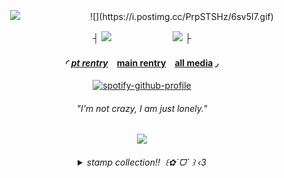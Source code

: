 <div align="center"> 

![](https://komarev.com/ghpvc/?username=RyebreadWins&color=304985&style=for-the-badge&label=stalkers:)　　　　　　　　![](https://i.postimg.cc/PrpSTSHz/6sv5l7.gif)

┤ ![](https://files.catbox.moe/gfiejx.webp)　　　　　　　![](https://files.catbox.moe/78v80p.webp) ├

#### ◜ [*pt rentry*](https://rentry.co/ptrye)　[main rentry](https://rentry.co/ryebreadwins)　[all media](https://rentry.co/dumbdick) ◞
[![spotify-github-profile](https://spotify-github-profile.kittinanx.com/api/view?uid=b5mgr4qsrbltzk8talaobdap8&cover_image=true&theme=natemoo-re&show_offline=false&background_color=121212&interchange=false&bar_color=2b3f54&bar_color_cover=true)](https://spotify-github-profile.kittinanx.com/api/view?uid=b5mgr4qsrbltzk8talaobdap8&redirect=true)

###### *"I'm not crazy, I am just lonely."*

![](https://i.postimg.cc/V6dtNB0m/IMG_2182.png)

<h6 align="center"><details>
<summary><em>stamp collection!!</em> ‎  ꒰✿ˊᗜˋ ꒱ ‹3</summary>
</br>

  ![](https://files.catbox.moe/9dz2tc.gif) ![](https://files.catbox.moe/tntuz6.gif) ![3](https://files.catbox.moe/jry53a.png) ![4](https://files.catbox.moe/xkmj24.gif) ![5](https://external-media.spacehey.net/media/s2rDc7o7d_SkG_PE4ESI0ZLScSTrTkAbxltxkcy0OEAI=/https://images-wixmp-ed30a86b8c4ca887773594c2.wixmp.com/f/41fd6f33-1b2c-42c1-be65-e8c7ff66a2ff/dg1486d-d40b5590-f99c-454a-960c-45dae0ebbc62.gif?token=eyJ0eXAiOiJKV1QiLCJhbGciOiJIUzI1NiJ9.eyJzdWIiOiJ1cm46YXBwOjdlMGQxODg5ODIyNjQzNzNhNWYwZDQxNWVhMGQyNmUwIiwiaXNzIjoidXJuOmFwcDo3ZTBkMTg4OTgyMjY0MzczYTVmMGQ0MTVlYTBkMjZlMCIsIm9iaiI6W1t7InBhdGgiOiJcL2ZcLzQxZmQ2ZjMzLTFiMmMtNDJjMS1iZTY1LWU4YzdmZjY2YTJmZlwvZGcxNDg2ZC1kNDBiNTU5MC1mOTljLTQ1NGEtOTYwYy00NWRhZTBlYmJjNjIuZ2lmIn1dXSwiYXVkIjpbInVybjpzZXJ2aWNlOmZpbGUuZG93bmxvYWQiXX0.tyDT45tMP6MFtXuxyVJk8G2Uoqq3YwcXkBTpbKT752I) ![6](https://files.catbox.moe/3w4oej.gif) ![7](https://images-wixmp-ed30a86b8c4ca887773594c2.wixmp.com/f/84cfb193-afe8-4e46-832b-30e2e0aa8ee5/d7jq3d6-574356f0-348b-49d0-b144-aa9b2169ede4.png?token=eyJ0eXAiOiJKV1QiLCJhbGciOiJIUzI1NiJ9.eyJzdWIiOiJ1cm46YXBwOjdlMGQxODg5ODIyNjQzNzNhNWYwZDQxNWVhMGQyNmUwIiwiaXNzIjoidXJuOmFwcDo3ZTBkMTg4OTgyMjY0MzczYTVmMGQ0MTVlYTBkMjZlMCIsIm9iaiI6W1t7InBhdGgiOiJcL2ZcLzg0Y2ZiMTkzLWFmZTgtNGU0Ni04MzJiLTMwZTJlMGFhOGVlNVwvZDdqcTNkNi01NzQzNTZmMC0zNDhiLTQ5ZDAtYjE0NC1hYTliMjE2OWVkZTQucG5nIn1dXSwiYXVkIjpbInVybjpzZXJ2aWNlOmZpbGUuZG93bmxvYWQiXX0.6lxUI0e0pgqvstr1o0P9lKND76si4QatZQvoLU1rKjo) ![8](https://images-wixmp-ed30a86b8c4ca887773594c2.wixmp.com/f/7dec2f29-ba78-42c3-86f7-68f06540e531/d69ys5l-5d7873ee-aefc-4954-b528-94b13fa88b30.gif?token=eyJ0eXAiOiJKV1QiLCJhbGciOiJIUzI1NiJ9.eyJzdWIiOiJ1cm46YXBwOjdlMGQxODg5ODIyNjQzNzNhNWYwZDQxNWVhMGQyNmUwIiwiaXNzIjoidXJuOmFwcDo3ZTBkMTg4OTgyMjY0MzczYTVmMGQ0MTVlYTBkMjZlMCIsIm9iaiI6W1t7InBhdGgiOiJcL2ZcLzdkZWMyZjI5LWJhNzgtNDJjMy04NmY3LTY4ZjA2NTQwZTUzMVwvZDY5eXM1bC01ZDc4NzNlZS1hZWZjLTQ5NTQtYjUyOC05NGIxM2ZhODhiMzAuZ2lmIn1dXSwiYXVkIjpbInVybjpzZXJ2aWNlOmZpbGUuZG93bmxvYWQiXX0.qjl-e9bCvpESZ-t-8AWMXGbp3upIIALK2JCtlE0MWg0) ![9](https://images-wixmp-ed30a86b8c4ca887773594c2.wixmp.com/f/ff821fa7-5b26-45ce-9ae8-f9c3b4d5b5e8/d9p48q0-af800182-9619-48e0-99b2-c25fd92c10e5.gif?token=eyJ0eXAiOiJKV1QiLCJhbGciOiJIUzI1NiJ9.eyJzdWIiOiJ1cm46YXBwOjdlMGQxODg5ODIyNjQzNzNhNWYwZDQxNWVhMGQyNmUwIiwiaXNzIjoidXJuOmFwcDo3ZTBkMTg4OTgyMjY0MzczYTVmMGQ0MTVlYTBkMjZlMCIsIm9iaiI6W1t7InBhdGgiOiJcL2ZcL2ZmODIxZmE3LTViMjYtNDVjZS05YWU4LWY5YzNiNGQ1YjVlOFwvZDlwNDhxMC1hZjgwMDE4Mi05NjE5LTQ4ZTAtOTliMi1jMjVmZDkyYzEwZTUuZ2lmIn1dXSwiYXVkIjpbInVybjpzZXJ2aWNlOmZpbGUuZG93bmxvYWQiXX0.jjzoBHTBiZwyvHJaaz34NmCeH9ZCDvINPxEgUhmKYw8) ![10](https://images-wixmp-ed30a86b8c4ca887773594c2.wixmp.com/f/a2fc0439-a975-42ea-902d-125f22251f86/d7kr7mf-6f1fec1f-0f53-4ca6-8d71-d079eaa0cce6.gif?token=eyJ0eXAiOiJKV1QiLCJhbGciOiJIUzI1NiJ9.eyJzdWIiOiJ1cm46YXBwOjdlMGQxODg5ODIyNjQzNzNhNWYwZDQxNWVhMGQyNmUwIiwiaXNzIjoidXJuOmFwcDo3ZTBkMTg4OTgyMjY0MzczYTVmMGQ0MTVlYTBkMjZlMCIsIm9iaiI6W1t7InBhdGgiOiJcL2ZcL2EyZmMwNDM5LWE5NzUtNDJlYS05MDJkLTEyNWYyMjI1MWY4NlwvZDdrcjdtZi02ZjFmZWMxZi0wZjUzLTRjYTYtOGQ3MS1kMDc5ZWFhMGNjZTYuZ2lmIn1dXSwiYXVkIjpbInVybjpzZXJ2aWNlOmZpbGUuZG93bmxvYWQiXX0.f6-F3-O_cdPqEoUrSyopZj-zt079_24i0jPEUtFa1rs) ![11](https://images-wixmp-ed30a86b8c4ca887773594c2.wixmp.com/f/1dc0073a-e985-4aa9-85d0-4152ebb4c7e4/dgw6ny7-a4dc1619-3a20-4ab0-8d78-0978e465dd12.gif?token=eyJ0eXAiOiJKV1QiLCJhbGciOiJIUzI1NiJ9.eyJzdWIiOiJ1cm46YXBwOjdlMGQxODg5ODIyNjQzNzNhNWYwZDQxNWVhMGQyNmUwIiwiaXNzIjoidXJuOmFwcDo3ZTBkMTg4OTgyMjY0MzczYTVmMGQ0MTVlYTBkMjZlMCIsIm9iaiI6W1t7InBhdGgiOiJcL2ZcLzFkYzAwNzNhLWU5ODUtNGFhOS04NWQwLTQxNTJlYmI0YzdlNFwvZGd3Nm55Ny1hNGRjMTYxOS0zYTIwLTRhYjAtOGQ3OC0wOTc4ZTQ2NWRkMTIuZ2lmIn1dXSwiYXVkIjpbInVybjpzZXJ2aWNlOmZpbGUuZG93bmxvYWQiXX0.6eJ1kInN2S8OFH4PQFrmVe5s8DlW5Cv3qr8Il72OE_4) ![12](https://images-wixmp-ed30a86b8c4ca887773594c2.wixmp.com/f/c383e453-15e6-4294-9fed-476c9445f51b/d8t4iu1-4181bbd8-20d5-4214-af57-f2d5487e1ec5.gif?token=eyJ0eXAiOiJKV1QiLCJhbGciOiJIUzI1NiJ9.eyJzdWIiOiJ1cm46YXBwOjdlMGQxODg5ODIyNjQzNzNhNWYwZDQxNWVhMGQyNmUwIiwiaXNzIjoidXJuOmFwcDo3ZTBkMTg4OTgyMjY0MzczYTVmMGQ0MTVlYTBkMjZlMCIsIm9iaiI6W1t7InBhdGgiOiJcL2ZcL2MzODNlNDUzLTE1ZTYtNDI5NC05ZmVkLTQ3NmM5NDQ1ZjUxYlwvZDh0NGl1MS00MTgxYmJkOC0yMGQ1LTQyMTQtYWY1Ny1mMmQ1NDg3ZTFlYzUuZ2lmIn1dXSwiYXVkIjpbInVybjpzZXJ2aWNlOmZpbGUuZG93bmxvYWQiXX0.ZSY6L6zpFzNdkUiZI_AXvJ7FVvP3uPOEnKKoLmMMYvI) ![13](https://images-wixmp-ed30a86b8c4ca887773594c2.wixmp.com/f/c383e453-15e6-4294-9fed-476c9445f51b/d8taz9a-bd18f61d-cb44-40c9-9017-85ab6b7bfc4e.gif?token=eyJ0eXAiOiJKV1QiLCJhbGciOiJIUzI1NiJ9.eyJzdWIiOiJ1cm46YXBwOjdlMGQxODg5ODIyNjQzNzNhNWYwZDQxNWVhMGQyNmUwIiwiaXNzIjoidXJuOmFwcDo3ZTBkMTg4OTgyMjY0MzczYTVmMGQ0MTVlYTBkMjZlMCIsIm9iaiI6W1t7InBhdGgiOiJcL2ZcL2MzODNlNDUzLTE1ZTYtNDI5NC05ZmVkLTQ3NmM5NDQ1ZjUxYlwvZDh0YXo5YS1iZDE4ZjYxZC1jYjQ0LTQwYzktOTAxNy04NWFiNmI3YmZjNGUuZ2lmIn1dXSwiYXVkIjpbInVybjpzZXJ2aWNlOmZpbGUuZG93bmxvYWQiXX0.LJjAH-b5I8Trj3kPhv09zxP4TPNqXpYTDYB5nFb1X9I) ![14](https://images-wixmp-ed30a86b8c4ca887773594c2.wixmp.com/f/83eb824d-73d2-483b-b1ce-c27d409125ee/d7m5ko7-5d5b87cd-4321-4c4f-9dbd-5a0b209f999f.gif?token=eyJ0eXAiOiJKV1QiLCJhbGciOiJIUzI1NiJ9.eyJzdWIiOiJ1cm46YXBwOjdlMGQxODg5ODIyNjQzNzNhNWYwZDQxNWVhMGQyNmUwIiwiaXNzIjoidXJuOmFwcDo3ZTBkMTg4OTgyMjY0MzczYTVmMGQ0MTVlYTBkMjZlMCIsIm9iaiI6W1t7InBhdGgiOiJcL2ZcLzgzZWI4MjRkLTczZDItNDgzYi1iMWNlLWMyN2Q0MDkxMjVlZVwvZDdtNWtvNy01ZDViODdjZC00MzIxLTRjNGYtOWRiZC01YTBiMjA5Zjk5OWYuZ2lmIn1dXSwiYXVkIjpbInVybjpzZXJ2aWNlOmZpbGUuZG93bmxvYWQiXX0.sTfHELFbQUmLjkqJNHwOyncPPXFWmP7Z9tNNia3p2dA) ![15](https://images-wixmp-ed30a86b8c4ca887773594c2.wixmp.com/f/1dc0073a-e985-4aa9-85d0-4152ebb4c7e4/dgwx784-c6b56ccb-8f99-4746-9ae5-c2238a169bae.gif?token=eyJ0eXAiOiJKV1QiLCJhbGciOiJIUzI1NiJ9.eyJzdWIiOiJ1cm46YXBwOjdlMGQxODg5ODIyNjQzNzNhNWYwZDQxNWVhMGQyNmUwIiwiaXNzIjoidXJuOmFwcDo3ZTBkMTg4OTgyMjY0MzczYTVmMGQ0MTVlYTBkMjZlMCIsIm9iaiI6W1t7InBhdGgiOiJcL2ZcLzFkYzAwNzNhLWU5ODUtNGFhOS04NWQwLTQxNTJlYmI0YzdlNFwvZGd3eDc4NC1jNmI1NmNjYi04Zjk5LTQ3NDYtOWFlNS1jMjIzOGExNjliYWUuZ2lmIn1dXSwiYXVkIjpbInVybjpzZXJ2aWNlOmZpbGUuZG93bmxvYWQiXX0.JPR9AurNVC1Fe4LdLTNjAqH0oKhJGeLcTjI8FrhFXow) ![16](https://images-wixmp-ed30a86b8c4ca887773594c2.wixmp.com/f/29520306-18df-4d10-ba4e-10ff2e976e3b/d7lez7a-e4fe5c65-4ee4-436f-a09b-b8f2dbcf1e2d.png?token=eyJ0eXAiOiJKV1QiLCJhbGciOiJIUzI1NiJ9.eyJzdWIiOiJ1cm46YXBwOjdlMGQxODg5ODIyNjQzNzNhNWYwZDQxNWVhMGQyNmUwIiwiaXNzIjoidXJuOmFwcDo3ZTBkMTg4OTgyMjY0MzczYTVmMGQ0MTVlYTBkMjZlMCIsIm9iaiI6W1t7InBhdGgiOiJcL2ZcLzI5NTIwMzA2LTE4ZGYtNGQxMC1iYTRlLTEwZmYyZTk3NmUzYlwvZDdsZXo3YS1lNGZlNWM2NS00ZWU0LTQzNmYtYTA5Yi1iOGYyZGJjZjFlMmQucG5nIn1dXSwiYXVkIjpbInVybjpzZXJ2aWNlOmZpbGUuZG93bmxvYWQiXX0.rPof_uA3kQr76cAZ447BRNu4-32UHZp4RseOZxpmEvM) ![17](https://images-wixmp-ed30a86b8c4ca887773594c2.wixmp.com/f/83eb824d-73d2-483b-b1ce-c27d409125ee/d7m5l08-ea4697dc-ef57-4b5b-8fe8-9ed796d16fa8.png/v1/fill/w_99,h_56,q_80,strp/hannibal_by_clio_mokona_d7m5l08-fullview.jpg?token=eyJ0eXAiOiJKV1QiLCJhbGciOiJIUzI1NiJ9.eyJzdWIiOiJ1cm46YXBwOjdlMGQxODg5ODIyNjQzNzNhNWYwZDQxNWVhMGQyNmUwIiwiaXNzIjoidXJuOmFwcDo3ZTBkMTg4OTgyMjY0MzczYTVmMGQ0MTVlYTBkMjZlMCIsIm9iaiI6W1t7ImhlaWdodCI6Ijw9NTYiLCJwYXRoIjoiXC9mXC84M2ViODI0ZC03M2QyLTQ4M2ItYjFjZS1jMjdkNDA5MTI1ZWVcL2Q3bTVsMDgtZWE0Njk3ZGMtZWY1Ny00YjViLThmZTgtOWVkNzk2ZDE2ZmE4LnBuZyIsIndpZHRoIjoiPD05OSJ9XV0sImF1ZCI6WyJ1cm46c2VydmljZTppbWFnZS5vcGVyYXRpb25zIl19.hJWpbnr-pmhxlJqWNIVD-s6Pa9SwtIJLNkGfFY0uWnE) ![18](https://images-wixmp-ed30a86b8c4ca887773594c2.wixmp.com/f/125a9ff8-5357-4e28-b692-83cb8e3bf7ee/d1goiao-317f8e0d-8bba-433a-8a7a-bba984727943.jpg/v1/fill/w_99,h_56,q_75,strp/cannibal_corpse_stamp_by_sallygauge_d1goiao-fullview.jpg?token=eyJ0eXAiOiJKV1QiLCJhbGciOiJIUzI1NiJ9.eyJzdWIiOiJ1cm46YXBwOjdlMGQxODg5ODIyNjQzNzNhNWYwZDQxNWVhMGQyNmUwIiwiaXNzIjoidXJuOmFwcDo3ZTBkMTg4OTgyMjY0MzczYTVmMGQ0MTVlYTBkMjZlMCIsIm9iaiI6W1t7ImhlaWdodCI6Ijw9NTYiLCJwYXRoIjoiXC9mXC8xMjVhOWZmOC01MzU3LTRlMjgtYjY5Mi04M2NiOGUzYmY3ZWVcL2QxZ29pYW8tMzE3ZjhlMGQtOGJiYS00MzNhLThhN2EtYmJhOTg0NzI3OTQzLmpwZyIsIndpZHRoIjoiPD05OSJ9XV0sImF1ZCI6WyJ1cm46c2VydmljZTppbWFnZS5vcGVyYXRpb25zIl19._ss-fcGhbSXnjJ4y2Da1K0AioVqXNkIp9zk9Yp-Ty-I) ![19](https://images-wixmp-ed30a86b8c4ca887773594c2.wixmp.com/f/81184bf8-037f-4362-9cda-0c62c2d27c95/dbzth43-e7e569fe-84df-41fd-ba0e-eeab0b52db5e.gif?token=eyJ0eXAiOiJKV1QiLCJhbGciOiJIUzI1NiJ9.eyJzdWIiOiJ1cm46YXBwOjdlMGQxODg5ODIyNjQzNzNhNWYwZDQxNWVhMGQyNmUwIiwiaXNzIjoidXJuOmFwcDo3ZTBkMTg4OTgyMjY0MzczYTVmMGQ0MTVlYTBkMjZlMCIsIm9iaiI6W1t7InBhdGgiOiJcL2ZcLzgxMTg0YmY4LTAzN2YtNDM2Mi05Y2RhLTBjNjJjMmQyN2M5NVwvZGJ6dGg0My1lN2U1NjlmZS04NGRmLTQxZmQtYmEwZS1lZWFiMGI1MmRiNWUuZ2lmIn1dXSwiYXVkIjpbInVybjpzZXJ2aWNlOmZpbGUuZG93bmxvYWQiXX0.gYI4boGiCqcpO6CuyHiKTd_vY95-Sn70rimWchMlEh4) ![20](https://images-wixmp-ed30a86b8c4ca887773594c2.wixmp.com/f/1dc0073a-e985-4aa9-85d0-4152ebb4c7e4/dgwwsg2-13aef09f-10e5-483e-a5b2-9b8ec036a3b1.gif?token=eyJ0eXAiOiJKV1QiLCJhbGciOiJIUzI1NiJ9.eyJzdWIiOiJ1cm46YXBwOjdlMGQxODg5ODIyNjQzNzNhNWYwZDQxNWVhMGQyNmUwIiwiaXNzIjoidXJuOmFwcDo3ZTBkMTg4OTgyMjY0MzczYTVmMGQ0MTVlYTBkMjZlMCIsIm9iaiI6W1t7InBhdGgiOiJcL2ZcLzFkYzAwNzNhLWU5ODUtNGFhOS04NWQwLTQxNTJlYmI0YzdlNFwvZGd3d3NnMi0xM2FlZjA5Zi0xMGU1LTQ4M2UtYTViMi05YjhlYzAzNmEzYjEuZ2lmIn1dXSwiYXVkIjpbInVybjpzZXJ2aWNlOmZpbGUuZG93bmxvYWQiXX0.bdhc_q51Z8Omnx0QWxPv7PgqkkRg9Fa0MlTQF3hPPhM) ![21](https://images-wixmp-ed30a86b8c4ca887773594c2.wixmp.com/f/83eb824d-73d2-483b-b1ce-c27d409125ee/d7m5kau-74c966a8-d658-4984-8d29-8c1562d1fb74.gif?token=eyJ0eXAiOiJKV1QiLCJhbGciOiJIUzI1NiJ9.eyJzdWIiOiJ1cm46YXBwOjdlMGQxODg5ODIyNjQzNzNhNWYwZDQxNWVhMGQyNmUwIiwiaXNzIjoidXJuOmFwcDo3ZTBkMTg4OTgyMjY0MzczYTVmMGQ0MTVlYTBkMjZlMCIsIm9iaiI6W1t7InBhdGgiOiJcL2ZcLzgzZWI4MjRkLTczZDItNDgzYi1iMWNlLWMyN2Q0MDkxMjVlZVwvZDdtNWthdS03NGM5NjZhOC1kNjU4LTQ5ODQtOGQyOS04YzE1NjJkMWZiNzQuZ2lmIn1dXSwiYXVkIjpbInVybjpzZXJ2aWNlOmZpbGUuZG93bmxvYWQiXX0.U4hoGqEux00O_lsKDToS-izfaCDA4VpimAUNGspKlZU) ![22](https://images-wixmp-ed30a86b8c4ca887773594c2.wixmp.com/f/81184bf8-037f-4362-9cda-0c62c2d27c95/dbzthif-2f49b718-5c86-4ff4-ac64-1949ff9d5143.gif?token=eyJ0eXAiOiJKV1QiLCJhbGciOiJIUzI1NiJ9.eyJzdWIiOiJ1cm46YXBwOjdlMGQxODg5ODIyNjQzNzNhNWYwZDQxNWVhMGQyNmUwIiwiaXNzIjoidXJuOmFwcDo3ZTBkMTg4OTgyMjY0MzczYTVmMGQ0MTVlYTBkMjZlMCIsIm9iaiI6W1t7InBhdGgiOiJcL2ZcLzgxMTg0YmY4LTAzN2YtNDM2Mi05Y2RhLTBjNjJjMmQyN2M5NVwvZGJ6dGhpZi0yZjQ5YjcxOC01Yzg2LTRmZjQtYWM2NC0xOTQ5ZmY5ZDUxNDMuZ2lmIn1dXSwiYXVkIjpbInVybjpzZXJ2aWNlOmZpbGUuZG93bmxvYWQiXX0.PSn1HZTtY_xwyUmi4Pd6MWQrgKZ-CHE5btncwyaq0SA) ![23](https://images-wixmp-ed30a86b8c4ca887773594c2.wixmp.com/f/e012bbe8-c872-408c-82c9-e5cf31a289fc/dagov2y-73eb8920-433b-46e1-bf86-8910a57ed234.png?token=eyJ0eXAiOiJKV1QiLCJhbGciOiJIUzI1NiJ9.eyJzdWIiOiJ1cm46YXBwOjdlMGQxODg5ODIyNjQzNzNhNWYwZDQxNWVhMGQyNmUwIiwiaXNzIjoidXJuOmFwcDo3ZTBkMTg4OTgyMjY0MzczYTVmMGQ0MTVlYTBkMjZlMCIsIm9iaiI6W1t7InBhdGgiOiJcL2ZcL2UwMTJiYmU4LWM4NzItNDA4Yy04MmM5LWU1Y2YzMWEyODlmY1wvZGFnb3YyeS03M2ViODkyMC00MzNiLTQ2ZTEtYmY4Ni04OTEwYTU3ZWQyMzQucG5nIn1dXSwiYXVkIjpbInVybjpzZXJ2aWNlOmZpbGUuZG93bmxvYWQiXX0.p81epQJUbeLL0_CvMYrEV6pxBdF_Xr_rBeqEFhYzi_4) ![24](https://images-wixmp-ed30a86b8c4ca887773594c2.wixmp.com/f/21b4d20b-8b8c-4b94-b664-4b7fcc9ac2ee/d1r6n7z-d40253d4-aab7-4c94-8094-f752c3dc49b2.png/v1/fill/w_92,h_58,q_80,strp/mads_mikkelsen_stamp_ii_by_raephen_d1r6n7z-fullview.jpg?token=eyJ0eXAiOiJKV1QiLCJhbGciOiJIUzI1NiJ9.eyJzdWIiOiJ1cm46YXBwOjdlMGQxODg5ODIyNjQzNzNhNWYwZDQxNWVhMGQyNmUwIiwiaXNzIjoidXJuOmFwcDo3ZTBkMTg4OTgyMjY0MzczYTVmMGQ0MTVlYTBkMjZlMCIsIm9iaiI6W1t7ImhlaWdodCI6Ijw9NTgiLCJwYXRoIjoiXC9mXC8yMWI0ZDIwYi04YjhjLTRiOTQtYjY2NC00YjdmY2M5YWMyZWVcL2QxcjZuN3otZDQwMjUzZDQtYWFiNy00Yzk0LTgwOTQtZjc1MmMzZGM0OWIyLnBuZyIsIndpZHRoIjoiPD05MiJ9XV0sImF1ZCI6WyJ1cm46c2VydmljZTppbWFnZS5vcGVyYXRpb25zIl19.tRGzgCmsmI_DODBKeojYFdCPE0RyB9BNbznYJpgwne4) ![25](https://images-wixmp-ed30a86b8c4ca887773594c2.wixmp.com/f/c1783d37-221d-43d5-b1bf-2f7587201823/damau17-b908baac-c35e-49a6-980a-a548a21b2958.png?token=eyJ0eXAiOiJKV1QiLCJhbGciOiJIUzI1NiJ9.eyJzdWIiOiJ1cm46YXBwOjdlMGQxODg5ODIyNjQzNzNhNWYwZDQxNWVhMGQyNmUwIiwiaXNzIjoidXJuOmFwcDo3ZTBkMTg4OTgyMjY0MzczYTVmMGQ0MTVlYTBkMjZlMCIsIm9iaiI6W1t7InBhdGgiOiJcL2ZcL2MxNzgzZDM3LTIyMWQtNDNkNS1iMWJmLTJmNzU4NzIwMTgyM1wvZGFtYXUxNy1iOTA4YmFhYy1jMzVlLTQ5YTYtOTgwYS1hNTQ4YTIxYjI5NTgucG5nIn1dXSwiYXVkIjpbInVybjpzZXJ2aWNlOmZpbGUuZG93bmxvYWQiXX0.5azUHdRKoinBeHkSxNtdpN7KCCtypm6N1b5sHsONtYA) ![26](https://files.catbox.moe/3fmkh0.gif) ![27](https://images-wixmp-ed30a86b8c4ca887773594c2.wixmp.com/f/c1783d37-221d-43d5-b1bf-2f7587201823/damarjt-3ed4cc94-8679-4856-9201-89c6c37de3ae.gif?token=eyJ0eXAiOiJKV1QiLCJhbGciOiJIUzI1NiJ9.eyJzdWIiOiJ1cm46YXBwOjdlMGQxODg5ODIyNjQzNzNhNWYwZDQxNWVhMGQyNmUwIiwiaXNzIjoidXJuOmFwcDo3ZTBkMTg4OTgyMjY0MzczYTVmMGQ0MTVlYTBkMjZlMCIsIm9iaiI6W1t7InBhdGgiOiJcL2ZcL2MxNzgzZDM3LTIyMWQtNDNkNS1iMWJmLTJmNzU4NzIwMTgyM1wvZGFtYXJqdC0zZWQ0Y2M5NC04Njc5LTQ4NTYtOTIwMS04OWM2YzM3ZGUzYWUuZ2lmIn1dXSwiYXVkIjpbInVybjpzZXJ2aWNlOmZpbGUuZG93bmxvYWQiXX0.6u0aOLm80jBgNJpIYkSjLiSsIGg8WL37LI8uLn7LA9s) ![28](https://files.catbox.moe/mvf1ww.webp) ![29](https://files.catbox.moe/wroxy5.webp) ![30](https://files.catbox.moe/8wrd7m.webp) ![31](https://files.catbox.moe/ddkba5.png) ![32](https://files.catbox.moe/aft1js.png) ![33](https://64.media.tumblr.com/c27a871bbb2f222a3ce5249eacaebe4a/b3d83bbf44993478-7a/s100x200/21616f41e54eddb382722c454c47e2ffad25b783.jpg) ![34](https://64.media.tumblr.com/21eb79811e05ea11796d80e8b6079aa8/68aa877d24820849-67/s100x200/47dcfd5248552f582ca32178fa7ad90183088bd5.pnj) ![35](https://64.media.tumblr.com/e5db0906dd397ac2d7f1c7c9cfed0c6f/01cd7aee8bc9d3ce-51/s100x200/8cb1857828d8320ee91eb770f2cc754bb2bd6cf3.pnj) ![36](https://64.media.tumblr.com/3b34548e10ba7a9ab1e955df30eeaae7/473928ea48888009-c9/s100x200/ec3665eb91f0a12bd0f7046744701e18d70418b4.gifv) ![37](https://i.postimg.cc/CM26d73V/yy07hw.png) ![38](https://i.postimg.cc/B6KNFf99/lcbcgx.png) ![39](https://i.postimg.cc/0jY24jmk/og7058.png) ![40](https://i.postimg.cc/mZYLBczR/q4d8zm.png) ![41](https://i.postimg.cc/9F2f7P5r/zmdeku.png%20) ![42](https://i.postimg.cc/TPdNS3LR/16ge9z.gif) ![43](https://i.postimg.cc/1RkCSHn7/2ag31a.png) ![44](https://i.postimg.cc/V6MtWjf5/ntbhf5.gif) ![45](https://i.postimg.cc/MHMFD3cV/0wfs1t.gif) ![46](https://i.postimg.cc/yNjtYZ4g/j1c5xh.gif) ![47](https://i.postimg.cc/Dy49d0sH/miy9ix.gif) ![48](https://i.postimg.cc/KjpmKH6T/zpq2pq.gif) ![49](https://i.postimg.cc/Zq0YmZXS/59jpz5.png) ![50](https://i.postimg.cc/CxyNyL23/9y729x.png) ![51](https://i.postimg.cc/rmgnMX4S/n24ul9.gif) ![52](https://i.postimg.cc/rwm8kMt9/ogym5i.png) ![53](https://i.postimg.cc/nrjv56GV/ruhjfk.png) ![54](https://i.postimg.cc/y81ZLV0X/g5u1co.gif) ![55](https://i.postimg.cc/6Qt3czR7/mo4k97.png) ![56](https://i.postimg.cc/T2VT7ndg/jhgw6z.png) ![57](https://64.media.tumblr.com/e6f5ca24ffc671b5de5bd3c8fe09dc4a/5e153a2eea9d81a3-1a/s100x200/a78d9a4788f8e3d2676707ba4be753f8d41a9da1.gifv) ![58](https://64.media.tumblr.com/94499407071b6a6cfdae0e266ef1ce1b/d48a94161a61dbe8-cd/s100x200/e01870c4a1777c91ce3d2e49f1126a9366e0e4b3.gifv) ![59](https://64.media.tumblr.com/ccb13f6037814845364edbbac0c30452/5e153a2eea9d81a3-23/s100x200/270bde3e1aa2873d0a2c9d87248f659060635a5a.gifv) ![60](https://images-wixmp-ed30a86b8c4ca887773594c2.wixmp.com/f/4e6c19b7-be28-4653-891a-ccab45a9b063/der5kwn-00c4b61f-9968-44c8-bf53-a2a63b9dca85.png/v1/fill/w_99,h_56,strp/almond_cookie_stamp_by_megumar_der5kwn-fullview.png?token=eyJ0eXAiOiJKV1QiLCJhbGciOiJIUzI1NiJ9.eyJzdWIiOiJ1cm46YXBwOjdlMGQxODg5ODIyNjQzNzNhNWYwZDQxNWVhMGQyNmUwIiwiaXNzIjoidXJuOmFwcDo3ZTBkMTg4OTgyMjY0MzczYTVmMGQ0MTVlYTBkMjZlMCIsIm9iaiI6W1t7ImhlaWdodCI6Ijw9NTYiLCJwYXRoIjoiXC9mXC80ZTZjMTliNy1iZTI4LTQ2NTMtODkxYS1jY2FiNDVhOWIwNjNcL2RlcjVrd24tMDBjNGI2MWYtOTk2OC00NGM4LWJmNTMtYTJhNjNiOWRjYTg1LnBuZyIsIndpZHRoIjoiPD05OSJ9XV0sImF1ZCI6WyJ1cm46c2VydmljZTppbWFnZS5vcGVyYXRpb25zIl19.gPiMn_AAxBNt_rTkZsUeInCB_l_-lkPANuRlkD7ccws) ![61](https://images-wixmp-ed30a86b8c4ca887773594c2.wixmp.com/f/51fec90a-4595-4a16-bd0d-56c713d52c1f/d4utd5b-49b9ae7d-8451-488a-8bec-05b484d94ea2.gif?token=eyJ0eXAiOiJKV1QiLCJhbGciOiJIUzI1NiJ9.eyJzdWIiOiJ1cm46YXBwOjdlMGQxODg5ODIyNjQzNzNhNWYwZDQxNWVhMGQyNmUwIiwiaXNzIjoidXJuOmFwcDo3ZTBkMTg4OTgyMjY0MzczYTVmMGQ0MTVlYTBkMjZlMCIsIm9iaiI6W1t7InBhdGgiOiJcL2ZcLzUxZmVjOTBhLTQ1OTUtNGExNi1iZDBkLTU2YzcxM2Q1MmMxZlwvZDR1dGQ1Yi00OWI5YWU3ZC04NDUxLTQ4OGEtOGJlYy0wNWI0ODRkOTRlYTIuZ2lmIn1dXSwiYXVkIjpbInVybjpzZXJ2aWNlOmZpbGUuZG93bmxvYWQiXX0.LOVj1poc60fuIHvltBDre1C4LEkX9HrlY-hpzcjUZFc) ![62](https://images-wixmp-ed30a86b8c4ca887773594c2.wixmp.com/f/3549612f-88b0-421c-9534-b621449ab9f3/d1tvsbe-9e134696-d922-4aa2-8090-bf3f87099c79.gif?token=eyJ0eXAiOiJKV1QiLCJhbGciOiJIUzI1NiJ9.eyJzdWIiOiJ1cm46YXBwOjdlMGQxODg5ODIyNjQzNzNhNWYwZDQxNWVhMGQyNmUwIiwiaXNzIjoidXJuOmFwcDo3ZTBkMTg4OTgyMjY0MzczYTVmMGQ0MTVlYTBkMjZlMCIsIm9iaiI6W1t7InBhdGgiOiJcL2ZcLzM1NDk2MTJmLTg4YjAtNDIxYy05NTM0LWI2MjE0NDlhYjlmM1wvZDF0dnNiZS05ZTEzNDY5Ni1kOTIyLTRhYTItODA5MC1iZjNmODcwOTljNzkuZ2lmIn1dXSwiYXVkIjpbInVybjpzZXJ2aWNlOmZpbGUuZG93bmxvYWQiXX0.3wfSGWLEUf0vWgZCgYD_D8Yn0QVj-SPOSXlD7OkOWAM) ![63](https://images-wixmp-ed30a86b8c4ca887773594c2.wixmp.com/f/5b5712f7-803b-4b98-ba97-749f1a107087/da7awr0-3dd422a7-f15c-4310-a61a-a26b4c813637.gif?token=eyJ0eXAiOiJKV1QiLCJhbGciOiJIUzI1NiJ9.eyJzdWIiOiJ1cm46YXBwOjdlMGQxODg5ODIyNjQzNzNhNWYwZDQxNWVhMGQyNmUwIiwiaXNzIjoidXJuOmFwcDo3ZTBkMTg4OTgyMjY0MzczYTVmMGQ0MTVlYTBkMjZlMCIsIm9iaiI6W1t7InBhdGgiOiJcL2ZcLzViNTcxMmY3LTgwM2ItNGI5OC1iYTk3LTc0OWYxYTEwNzA4N1wvZGE3YXdyMC0zZGQ0MjJhNy1mMTVjLTQzMTAtYTYxYS1hMjZiNGM4MTM2MzcuZ2lmIn1dXSwiYXVkIjpbInVybjpzZXJ2aWNlOmZpbGUuZG93bmxvYWQiXX0.oi8wiy5GlfDJ0Z_MmR5VD0vyejYmxSeU5G4STUyRTGM) ![64](https://images-wixmp-ed30a86b8c4ca887773594c2.wixmp.com/f/43e264c5-74fa-4225-8eb3-97077cfa02f8/d1mvjhq-f239c66b-2f8f-4076-bd32-e10ba4d91a47.jpg/v1/fill/w_99,h_56,q_75,strp/music_stamp_by_gangstermuffin_d1mvjhq-fullview.jpg?token=eyJ0eXAiOiJKV1QiLCJhbGciOiJIUzI1NiJ9.eyJzdWIiOiJ1cm46YXBwOjdlMGQxODg5ODIyNjQzNzNhNWYwZDQxNWVhMGQyNmUwIiwiaXNzIjoidXJuOmFwcDo3ZTBkMTg4OTgyMjY0MzczYTVmMGQ0MTVlYTBkMjZlMCIsIm9iaiI6W1t7ImhlaWdodCI6Ijw9NTYiLCJwYXRoIjoiXC9mXC80M2UyNjRjNS03NGZhLTQyMjUtOGViMy05NzA3N2NmYTAyZjhcL2QxbXZqaHEtZjIzOWM2NmItMmY4Zi00MDc2LWJkMzItZTEwYmE0ZDkxYTQ3LmpwZyIsIndpZHRoIjoiPD05OSJ9XV0sImF1ZCI6WyJ1cm46c2VydmljZTppbWFnZS5vcGVyYXRpb25zIl19.LFRZcSjxi0C5VWs7EKM2zyGUnU5f9BSgOTLc1ile1jg) ![65](https://i.imgur.com/G8SQopa.gif) ![66](https://i.imgur.com/uFxvhn8.gif) ![67](https://i.imgur.com/SoAfof5.gif) ![68](https://wilardo.crd.co/assets/images/gallery16/aa2ea780.png?v=d19c95ca) ![69](https://64.media.tumblr.com/b3652befa10bab8603bd749069e9e3ed/tumblr_pc5eygFpKd1xyc4g9o1_100.jpg) ![70](https://64.media.tumblr.com/120b812cbd7120b9a3099257b5e80324/7f879fb7a6e85ba3-e3/s100x200/d44eba377737dbf1eaeefd89c61a57cbc57ce009.gifv) ![71](https://supplies.ju.mp/assets/images/gallery09/1897d8ee.png?v=9163b103) ![](https://64.media.tumblr.com/dba8497e10902e05ec601f8b84610c52/58937edb8f512a81-0e/s250x400/2ac2d1d6852f5fbfc71ecb171f07e3df590409ae.gifv) ![72](https://64.media.tumblr.com/f38d317fffb3c875695bf5d71c08f161/58937edb8f512a81-53/s100x200/31bd593b256d868c3e93b5183dbcf86f51f85790.gifv) ![73](https://pix.crd.co/assets/images/gallery13/c6bf206c.png?v=95dd3781) ![74](https://pix.crd.co/assets/images/gallery13/b66d7251.gif?v=95dd3781) ![75](https://pix.crd.co/assets/images/gallery14/6fbcfbc2.png?v=95dd3781) ![76](https://pix.crd.co/assets/images/gallery14/0f559bac.png?v=95dd3781) ![77](https://64.media.tumblr.com/64afa879df901228257f5f27d3869b6c/391d4903c796ce61-67/s250x250_c1/98f9173954eafd634828c370669aa1313c93c68a.gifv) ![78](https://i.postimg.cc/HWNMgJgq/tumblr-136025ea51fd1a021a501fd2dade35ab-b8070b00-100.png) ![79](https://i.postimg.cc/bvLGFrgF/tumblr-c40b998cba6be230b35b9aa6f8f27c13-f706189c-100.png) ![80](https://64.media.tumblr.com/e847d166716aa12b9b1efc00883341d2/91bb6b623c07e82c-9e/s100x200/fea9a0d2c3da8bc840b5556cb6909f93158431ce.jpg) ![81](https://64.media.tumblr.com/9f54064d98e2664b811612a1b05c7640/8e9d30a410d87d54-8b/s100x200/374dfcb9dc709dcf2482f49925e0668cf7882b06.pnj) ![82](https://64.media.tumblr.com/6ebbd0de24acc8c346c28a2c81189f2a/814c37176a513030-da/s100x200/6810ef88bd8ccf4f4deef6cb4c99e96208b961bf.pnj) ![83](https://64.media.tumblr.com/4b3274bae24ad6c6a5cc48032a9b64d8/64fd72d872061a87-76/s250x400/0a1bc783e93b4b75e178b385a674f9e2d3ce6335.gifv) ![84](https://64.media.tumblr.com/760e036ecebe486b7a0bee9560b8bc17/1b8381f969116a1e-22/s100x200/beccdb25e11384b407289382a9192facaf564c15.gifv) ![85](https://64.media.tumblr.com/97b2b8a43e83811cf332ecfda27f3322/11991265bf6769a9-05/s100x200/aacb149f80ab40fd04f0de5e6471e776f35cb2db.gifv) ![86](https://64.media.tumblr.com/3159ebd8568db28186b98d4a5569ccaf/01cd7aee8bc9d3ce-74/s100x200/76cb876c6f960b9236d16cd0266ff5ea72e9e08c.pnj) ![87](https://64.media.tumblr.com/987e4899d43c19ac50a87ecff75efb5b/01cd7aee8bc9d3ce-d2/s100x200/ed73ce6e08276d17ffce654265aac94d5bf685b6.pnj) ![88](https://64.media.tumblr.com/b0c1fd85ad33e2d67d1edc4f2cfa48a2/01cd7aee8bc9d3ce-4a/s100x200/eeca54094cccdfa7a80b7993bf5d410a09132536.pnj) ![89](https://64.media.tumblr.com/ab9b6ed4c7c3a3ee3ed881be6a4e6b04/f386e6fb69bea876-f2/s100x200/220678a9ad33220b2a16df0a5a9cad68b339a997.pnj) ![90](https://64.media.tumblr.com/de839685c9471c0f41dfad941114bd00/f386e6fb69bea876-80/s100x200/5bd1b5edb1099eccfa3d45431f4ab5e2563b5ef1.gifv) ![91](https://64.media.tumblr.com/751d734d6214b441c91672b67a126ad6/8c49db604b0f3002-1a/s100x200/a3420cd7443f6a52a9b24acb6ddd3ca94e1c98f9.gifv) ![92](https://64.media.tumblr.com/584c078394b2ccb1c4e1509835187774/3bf62ad8d20f8b2a-f7/s100x200/d3d1f3499158355aa827f4bdca64623541349562.gifv) ![93](https://64.media.tumblr.com/a2a7bebcb00171873483457743b40037/79d8b316934d24c3-e7/s100x200/fad681e9e223de88b796831758a1c28e3596b789.pnj) ![94](https://64.media.tumblr.com/a6ce0d4cb942375143e6453d78fef2f5/79d8b316934d24c3-e8/s100x200/b9339ea21bf844bee780d6fabc467e98da937115.pnj) ![95](https://64.media.tumblr.com/c8e8255266563289203e1d34088e5010/79d8b316934d24c3-3e/s100x200/22ffb4c2c864710a3cee9c4339905bd0ec7aed47.gifv) ![96](https://64.media.tumblr.com/365034bb19b1841eb7aa91ba7be3ef92/79d8b316934d24c3-97/s100x200/bb27f0557cfd699b30b2187e5ef77e52bc8d239b.pnj) ![97](https://64.media.tumblr.com/22231001377df9e4d85a5fe93fec4c86/79d8b316934d24c3-14/s100x200/ca1b01f8cb4f9f48c2cdbab75fdf1f450f00309c.gifv) ![98](https://pixelbank.neocities.org/stamp/cute/b5b1fdd3.gif) ![99](https://pixelbank.neocities.org/stamp/silly/cac1801c.gif) ![100](https://pixelbank.neocities.org/stamp/silly/e07f3d925107.gif) ![101](https://pixelbank.neocities.org/stamp/etc%20media/276dae0e.gif) ![102](https://pixelbank.neocities.org/stamp/etc%20media/e9339737.png) ![103](https://64.media.tumblr.com/d119023c93b5ccf0cb43b15ca0f0d4df/tumblr_pxdvwo0Ie21xbgu08o3_100.png) ![104](https://64.media.tumblr.com/89606bd4cb0db90ca4e22fb152fd8a29/3bf62ad8d20f8b2a-9c/s100x200/a35decc67430462dd97db68693a46ee59972bedd.gifv) ![105](https://64.media.tumblr.com/584c078394b2ccb1c4e1509835187774/3bf62ad8d20f8b2a-f7/s100x200/d3d1f3499158355aa827f4bdca64623541349562.gifv) ![106](https://64.media.tumblr.com/e09587817257321333b16193600e23ed/3bf62ad8d20f8b2a-22/s100x200/914f2a8156fb54b5a2b925ad2148de524c2bf690.pnj) ![107](https://supplies.ju.mp/assets/images/gallery09/1897d8ee.png?v=9163b103) ![108](https://raven-writes.neocities.org/BigBlinks/pantystocking.gif) ![109](https://adriansblinkiecollection.neocities.org/stamps/e4.png) ![110](https://y2k.neocities.org/stamps/tumblr_inline_p0x8glfCRf1uzqajc_500.jpg) ![112](https://f2.toyhou.se/file/f2-toyhou-se/images/49105933_NhJmW8wyXQwtDAK.gif) ![113](https://i.postimg.cc/Y0syf0Kk/lain.gif) ![114](https://i.postimg.cc/5NcFR142/papai.webp) ![115](https://supplies.ju.mp/assets/images/gallery01/46ba09c0.jpg?v=1c1ba870) ![116](https://supplies.ju.mp/assets/images/gallery01/7b039076.gif?v=1c1ba870) ![117](https://supplies.ju.mp/assets/images/gallery01/300d5a12_original.png?v=1c1ba870) ![118](https://supplies.ju.mp/assets/images/gallery01/76571972_original.jpg?v=1c1ba870) ![119](https://supplies.ju.mp/assets/images/gallery01/a898031e_original.gif?v=1c1ba870) ![120](https://64.media.tumblr.com/41c41d9f16c2bee5e0fa5475b22cedeb/8a37568922282c2c-c6/s250x250_c1/a6f8bee80b3d64e7c8c64a598246b61f49644f99.gifv) ![121](https://supplies.ju.mp/assets/images/gallery09/1897d8ee.png?v=9163b103) ![](https://supplies.ju.mp/assets/images/gallery01/53388152.png?v=9163b103) ![122](https://64.media.tumblr.com/4a13830dd275bcafd1482e1dbb1fc45e/473928ea48888009-f0/s100x200/a8cd6e26130895738be1887f4bbdebaa7a0b4689.gifv) ![123](https://camo.githubusercontent.com/cf254d562d86244368c9381a642f97031c48043ef3d04021532f076aa05f679c/68747470733a2f2f66696c65732e636174626f782e6d6f652f3738763830702e77656270) ![130](https://pixelbank.neocities.org/stamp/cute/0d07b208.png) ![131](https://pixelbank.neocities.org/stamp/silly/ab780798.png) ![132](https://pixelbank.neocities.org/stamp/cr/ddfufo2.png) ![133](https://pixelbank.neocities.org/stamp/pinkcat.gif) ![134](https://pixelbank.neocities.org/stamp/meaow.png) ![135](https://pixelbank.neocities.org/stamp/chillng.png) ![136](https://pixelbank.neocities.org/stamp/a0fb44278b0b.gif) 
